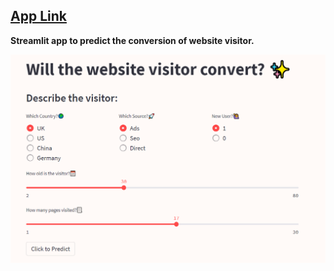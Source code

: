 
## [App Link](https://vkoul-st-conversion-app-st-app-4vgxjb.streamlitapp.com/)    
**Streamlit app to predict the conversion of website visitor.**

![app_image](https://github.com/vkoul/st_conversion_app/blob/main/resources/conv_app_image.PNG)
